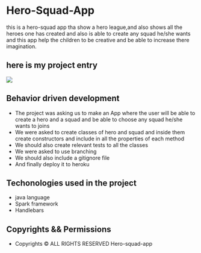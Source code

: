 # Hero-Squad-App
this is a hero-squad app tha show a hero league,and also shows all the heroes one has created and also is able to create any squad he/she wants
and this app help the children to be creative and be able to increase there imagination.

## here is my project entry

<img src="public/images/image2.png">


## Behavior driven development
- The project was asking us to make an App where the user will be able to create a hero and a squad and be able to choose any squad he/she wants to joins 
- We were asked to create classes of hero and squad and inside them create constructors and include in all the properties of each method
- We should also create relevant tests to all the classes
- We were asked to use branching
- We should also include a gitignore file
- And finally deploy it  to heroku


## Techonologies used in the project

- java language
- Spark framework
- Handlebars

## Copyrights && Permissions

- Copyrights &copy; ALL RIGHTS RESERVED Hero-squad-app